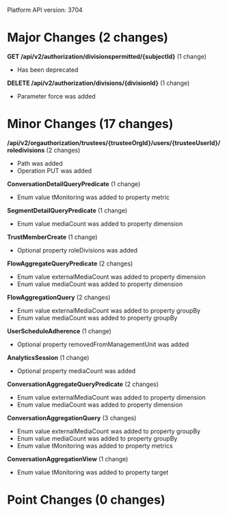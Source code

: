 Platform API version: 3704


# Major Changes (2 changes)

**GET /api/v2/authorization/divisionspermitted/{subjectId}** (1 change)

* Has been deprecated

**DELETE /api/v2/authorization/divisions/{divisionId}** (1 change)

* Parameter force was added


# Minor Changes (17 changes)

**/api/v2/orgauthorization/trustees/{trusteeOrgId}/users/{trusteeUserId}/roledivisions** (2 changes)

* Path was added
* Operation PUT was added

**ConversationDetailQueryPredicate** (1 change)

* Enum value tMonitoring was added to property metric

**SegmentDetailQueryPredicate** (1 change)

* Enum value mediaCount was added to property dimension

**TrustMemberCreate** (1 change)

* Optional property roleDivisions was added

**FlowAggregateQueryPredicate** (2 changes)

* Enum value externalMediaCount was added to property dimension
* Enum value mediaCount was added to property dimension

**FlowAggregationQuery** (2 changes)

* Enum value externalMediaCount was added to property groupBy
* Enum value mediaCount was added to property groupBy

**UserScheduleAdherence** (1 change)

* Optional property removedFromManagementUnit was added

**AnalyticsSession** (1 change)

* Optional property mediaCount was added

**ConversationAggregateQueryPredicate** (2 changes)

* Enum value externalMediaCount was added to property dimension
* Enum value mediaCount was added to property dimension

**ConversationAggregationQuery** (3 changes)

* Enum value externalMediaCount was added to property groupBy
* Enum value mediaCount was added to property groupBy
* Enum value tMonitoring was added to property metrics

**ConversationAggregationView** (1 change)

* Enum value tMonitoring was added to property target


# Point Changes (0 changes)
